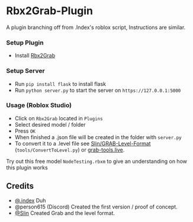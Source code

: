 # Rbx2Grab-Plugin
A plugin branching off from .Index's roblox script, Instructions are similar.

### Setup Plugin

- Install [Rbx2Grab](https://create.roblox.com/store/asset/16359944935/Rbx2Grab%3Fkeyword=&pageNumber=&pagePosition=)

### Setup Server

- Run `pip install flask` to install flask
- Run `python server.py` to start the server on `https://127.0.0.1:5000`

### Usage (Roblox Studio)

- Click on `Rbx2Grab` located in `Plugins`
- Select desired model / folder
- Press `OK`
- When finished a .json file will be created in the folder with `server.py`
- To convert it to a .level file see [Slin/GRAB-Level-Format](https://github.com/Slin/GRAB-Level-Format) (`tools/ConvertToLevel.py`) or [grab-tools.live](https://grab-tools.live/editor).

Try out this free model `NodeTesting.rbxm` to give an understanding on how this plugin works

## Credits
- [@.index](https://github.com/twhlynch) Duh
- @person615 (Discord) Created the first version / proof of concept.
- [@Slin](https://github.com/Slin) Created Grab and the level format.
